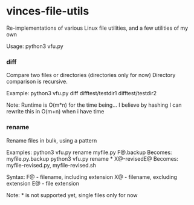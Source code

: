 # vinces-file-utils
Re-implementations of various Linux file utilities, and a few utilities of my own

Usage:
python3 vfu.py <cmd>


### diff
Compare two files or directories (directories only for now)
Directory comparison is recursive.

Example:
python3 vfu.py diff difftest/testdir1 difftest/testdir2

Note: Runtime is O(m*n) for the time being... I believe by hashing I can rewrite this in O(m+n) when i have time

### rename
Rename files in bulk, using a pattern

Examples:
python3 vfu.py rename myfile.py F@.backup
	Becomes: myfile.py.backup
python3 vfu.py rename * X@-revisedE@
	Becomes: myfile-revised.py, myfile-revised.sh

Syntax:
F@ - filename, including extension
X@ - filename, excluding extension
E@ - file extension

Note: * is not supported yet, single files only for now
